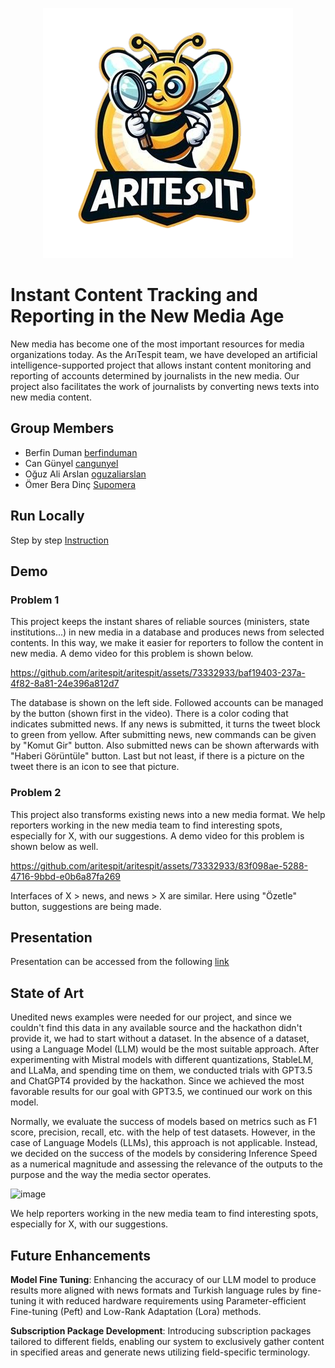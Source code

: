 <p align="center">
  <img src="static/images/imgur.png" alt="Resim Açıklaması">
</p>

# Instant Content Tracking and Reporting in the New Media Age
New media has become one of the most important resources for media organizations today. As the ArıTespit team, we have developed an artificial intelligence-supported project that allows instant content monitoring and reporting of accounts determined by journalists in the new media. Our project also facilitates the work of journalists by converting news texts into new media content.

## Group Members

- Berfin Duman [berfinduman](https://www.github.com/berfinduman)
- Can Günyel [cangunyel](https://www.github.com/cangunyel)
- Oğuz Ali Arslan [oguzaliarslan](https://www.github.com/oguzaliarslan)
- Ömer Bera Dinç [Supomera](https://www.github.com/Supomera)
  
## Run Locally
Step by step [Instruction](https://github.com/aritespit/aritespit/blob/main/deployment.md)

## Demo
### Problem 1
This project keeps the instant shares of reliable sources (ministers, state institutions...) in new media in a database and produces news from selected contents. In this way, we make it easier for reporters to follow the content in new media. A demo video for this problem is shown below.

https://github.com/aritespit/aritespit/assets/73332933/baf19403-237a-4f82-8a81-24e396a812d7

The database is shown on the left side. Followed accounts can be managed by the button (shown first in the video). There is a color coding that indicates submitted news. If any news is submitted, it turns the tweet block to green from yellow. After submitting news, new commands can be given by "Komut Gir" button. Also submitted news can be shown afterwards with "Haberi Görüntüle" button. Last but not least, if there is a picture on the tweet there is an icon to see that picture. 

### Problem 2
This project also transforms existing news into a new media format. We help reporters working in the new media team to find interesting spots, especially for X, with our suggestions. A demo video for this problem is shown below as well.

https://github.com/aritespit/aritespit/assets/73332933/83f098ae-5288-4716-9bbd-e0b6a87fa269

Interfaces of X > news, and news > X are similar. Here using "Özetle" button, suggestions are being made. 

## Presentation
Presentation can be accessed from the following [link](https://www.canva.com/design/DAF7pu5hD7g/fGEsAxh9rn0sDVb0XHBSpA/edit?utm_content=DAF7pu5hD7g)

## State of Art
Unedited news examples were needed for our project, and since we couldn't find this data in any available source and the hackathon didn't provide it, we had to start without a dataset. In the absence of a dataset, using a Language Model (LLM) would be the most suitable approach. After experimenting with Mistral models with different quantizations, StableLM, and LLaMa, and spending time on them, we conducted trials with GPT3.5 and ChatGPT4 provided by the hackathon. Since we achieved the most favorable results for our goal with GPT3.5, we continued our work on this model.

Normally, we evaluate the success of models based on metrics such as F1 score, precision, recall, etc. with the help of test datasets. However, in the case of Language Models (LLMs), this approach is not applicable. Instead, we decided on the success of the models by considering Inference Speed as a numerical magnitude and assessing the relevance of the outputs to the purpose and the way the media sector operates. 

![image](https://github.com/aritespit/aritespit/assets/73332933/0246c24e-ed60-42c6-90c5-47fe03fb21a0)

We help reporters working in the new media team to find interesting spots, especially for X, with our suggestions.

## Future Enhancements

**Model Fine Tuning**:  Enhancing the accuracy of our LLM model to produce results more aligned with news formats and Turkish language rules by fine-tuning it with reduced hardware requirements using Parameter-efficient Fine-tuning (Peft) and Low-Rank Adaptation (Lora) methods.

**Subscription Package Development**:  Introducing subscription packages tailored to different fields, enabling our system to exclusively gather content in specified areas and generate news utilizing field-specific terminology.
